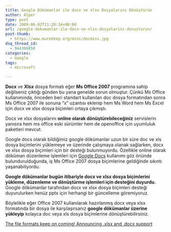 ```yaml
---
title: Google Dökümanlar ile docx ve xlsx Dosyalarını Dönüştürün
author: Alper
type: post
date: 2009-06-02T11:20:34+00:00
url: /google-dokumanlar-ile-docx-ve-xlsx-dosyalarini-donusturun/
post-thumb:
  - https://www.murekkep.org/mini/docmini.jpg
dsq_thread_id:
  - 944308858
categories:
  - Google
tags:
  - microsoft

---
```

**Docx** ve **Xlsx** dosya formatı eğer **Ms Office 2007** programına sahip değilseniz çıktığı günden bu yana genelde sorun olmuştur. Çünkü Ms Office kullanımında, önceden beri standart kullanılan doc dosya formatından sonra Ms Office 2007 ile sonuna &#8220;x&#8221; uzantısı eklenip hem Ms Word hem Ms Excel için docx ve xlsx dosya biçimleri ortaya çıkmıştı. 

Docx ve xlsx dosyalarını **online olarak dönüştürebileceğiniz** servislerin yanısıra hem ms office eski sürümler hem de openoffice için uyumluluk paketleri mevcut. 

Google docs olarak bildiğimiz google dökümanlar uzun bir süre doc ve xls dosya biçimlerini yüklemeye ve üzerinde çalışmaya olanak sağlarken, docx ve xlsx dosya biçimleri için bir desteği bulunmuyordu. Özellikle online olarak döküman düzenleme işlemleri için [Google Docs][1] kullanımı göz önünde bulundurulduğunda, iş Ms Office 2007 dosya biçimlerine geldiğinde sıkıntı yaşanabiliyordu. 

**Google dökümanlar bugün itibariyle docx ve xlsx dosya biçimlerini yükleme, düzenleme ve dönüştürme işlemleri için desteğini duyurdu.** Google dökümanlar tarafından docx ve xlsx dosya biçimleri desteği duyurulurken henüz pptx için herhangi bir güncelleme göremiyoruz. 

Böylelikle eğer Office 2007 kullanılarak hazırlanmış docx veya xlsx formatında bir dosya ile karşılaşırsanız **google dökümanlar üzerine yükleyip** kolayca doc veya xls dosya biçimlerine dönüştürebilirsiniz. 

[The file formats keep on coming! Announcing .xlsx and .docx support][2]

 [1]: http://docs.google.com/
 [2]: http://googledocs.blogspot.com/2009/06/file-formats-keep-on-coming-announcing.html